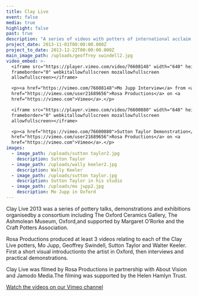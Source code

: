 ```yaml
---
title: Clay Live
event: false
media: true
highlight: false
past: true
description: "A series of videos with potters of international acclaim who appeared at Clay Live 2013.  The potters offfered  a series of  talks, demonstrations and exhibitions organised by a consortium including The Oxford Ceramics Gallery, The Ashmolean Museum, Oxford, and supported by Margaret O'Rorke and the Craft Potters Association"
project_date: 2013-11-01T00:00:00.000Z
project_to_date: 2013-12-22T00:00:00.000Z
main_image_path: /uploads/geoffrey swindell2.jpg
video_embed: >-
  <iframe src="https://player.vimeo.com/video/76608148" width="640" height="360"
  frameborder="0" webkitallowfullscreen mozallowfullscreen
  allowfullscreen></iframe>

  <p><a href="https://vimeo.com/76608148">Mo Jupp Interview</a> from <a
  href="https://vimeo.com/user21689656">Rosa Productions</a> on <a
  href="https://vimeo.com">Vimeo</a>.</p>

  <iframe src="https://player.vimeo.com/video/76600880" width="640" height="360"
  frameborder="0" webkitallowfullscreen mozallowfullscreen
  allowfullscreen></iframe>

  <p><a href="https://vimeo.com/76600880">Sutton Taylor Demonstration</a> from <a
  href="https://vimeo.com/user21689656">Rosa Productions</a> on <a
  href="https://vimeo.com">Vimeo</a>.</p>
images:
  - image_path: /uploads/sutton taylor2.jpg
    description: Sutton Taylor
  - image_path: /uploads/wally keeler2.jpg
    description: Wally Keeler
  - image_path: /uploads/sutton taylor.jpg
    description: Sutton Taylor in his studio
  - image_path: /uploads/mo jupp2.jpg
    description: Mo Jupp in Oxford
---
```



Clay Live 2013 was a series of pottery talks, demonstrations and exhibitions organisedby a consortium including The Oxford Ceramics Gallery, The Ashmolean Museum, Oxford,and supported by Margaret O’Rorke and the Craft Potters Association.

Rosa Productions produced at least 3 videos relating to each of the Clay Live potters, Mo Jupp, Geoffrey Swindell, Sutton Taylor and Walter Keeler. First a short visual introductionto the artist in Oxford, then interviews and practical demonstrations.

Clay Live was filmed by Rosa Productions in partnership with About Vision and Jamodo Media.The filming was supported by the Helen Hamlyn Trust.

[Watch the videos on our Vimeo channel](https://vimeo.com/channels/609153)